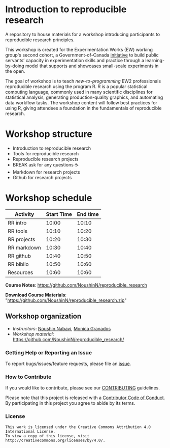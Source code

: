 # Introduction to reproducible research

A repository to house materials for a workshop introducing participants to reproducible research principles.

This workshop is created for the Experimentation Works (EW) working group's second cohort, a Government-of-Canada [initiative](https://oecd-opsi.org/innovations/experimentation-works-ew/) to build public servants’ capacity in experimentation skills and practice through a learning-by-doing model that supports and showcases small-scale experiments in the open. 

The goal of  workshop is to teach _new-to-programming_  EW2 professionals reproducible research using the program R. R is a popular statistical computing language, commonly used in many scientific disciplines for statistical analysis, generating production-quality graphics, and automating data workflow tasks. The workshop content will follow best practices for using R, giving attendees a foundation in the fundamentals of reproducible research.


# Workshop structure

- Introduction to reproducible research <!-- Noushin -->
- Tools for reproducible research <!-- Monica -->
- Reproducible research projects  <!-- Noushin -->
- BREAK ask for any questions ☕
- Markdown for research projects <!-- Monica & Monica-->
- Github for research projects <!-- Monica -->

# Workshop schedule

| Activity    | Start Time | End time |
|-------------|------------|----------|
| RR intro    | 10:00      | 10:10    |
| RR tools    | 10:10      | 10:20    |
| RR projects | 10:20      | 10:30    |
| RR markdown | 10:30      | 10:40    |
| RR github   | 10:40      | 10:50    |
| RR biblio   | 10:50      | 10:60    |
| Resources   | 10:60      | 10:60    |

**Course Notes**: https://github.com/NoushinN/reproducible_research 

**Download Course Materials**:  "https://github.com/NoushinN/reproducible_research.zip"

## Workshop organization
- _Instructors_: [Noushin Nabavi](https://github.com/NoushinN), [Monica Granados](https://github.com/Monsauce)
- _Workshop material_: https://github.com/NoushinN/reproducible_research/



### Getting Help or Reporting an Issue

To report bugs/issues/feature requests, please file an [issue](https://github.com/NoushinN/reproducible_research/issues).


### How to Contribute

If you would like to contribute, please see our [CONTRIBUTING](CONTRIBUTING.md) guidelines.

Please note that this project is released with a [Contributor Code of Conduct](CODE_OF_CONDUCT.md). By participating in this project you agree to abide by its terms.


### License


```
This work is licensed under the Creative Commons Attribution 4.0 International License.
To view a copy of this license, visit http://creativecommons.org/licenses/by/4.0/.
```
